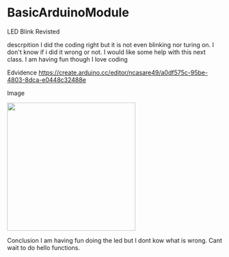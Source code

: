 # BasicArduinoModule


LED Blink Revisted


descrpition
I did the coding right but it is not even blinking nor turing on. I don't know if i did it wrong or not. I would like some help with this next class. I am having fun though I love coding


Edvidence
https://create.arduino.cc/editor/ncasare49/a0df575c-95be-4803-8dca-e0448c32488e



Image

<img src="Images/Led blink revisted.png" width="300">





Conclusion
I am having fun doing the led but I dont kow what is wrong. Cant wait to do hello functions.









